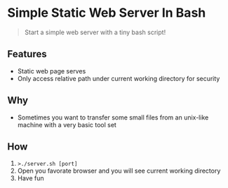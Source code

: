 # Simple Static Web Server In Bash

>Start a simple web server with a tiny bash script!

## Features

+ Static web page serves
+ Only access relative path under current working directory for security

## Why

+ Sometimes you want to transfer some small files from an unix-like machine with a very basic tool set

## How

1. `>./server.sh [port]` 
2. Open you favorate browser and you will see current working directory
3. Have fun
